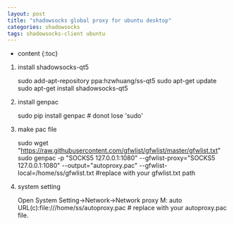 ```yaml
---
layout: post
title: "shadowsocks global proxy for ubuntu desktop"
categories: shadowsocks
tags: shadowsocks-client ubuntu
---
```


* content
{:toc}

1. install shadowsocks-qt5

	sudo add-apt-repository ppa:hzwhuang/ss-qt5
	sudo apt-get update
	sudo apt-get install shadowsocks-qt5

2. install genpac

	sudo pip install genpac  # donot lose 'sudo'

3. make pac file

	sudo wget "https://raw.githubusercontent.com/gfwlist/gfwlist/master/gfwlist.txt"
	sudo genpac -p "SOCKS5 127.0.0.1:1080" --gfwlist-proxy="SOCKS5 127.0.0.1:1080" --output="autoproxy.pac" --gfwlist-local=/home/ss/gfwlist.txt  #replace with your gfwlist.txt path

4. system setting

	Open System Setting->Network->Network proxy
	M: auto
	URL(c):file:///home/ss/autoproxy.pac # replace with your autoproxy.pac file.
